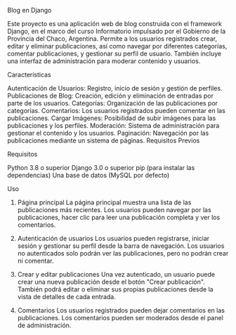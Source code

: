 Blog en Django

Este proyecto es una aplicación web de blog construida con el framework Django, en
el marco del curso Informatorio impulsado por el Gobierno de la Provincia del Chaco,
Argentina.
Permite a los usuarios registrados crear, editar y eliminar publicaciones, así como navegar por diferentes categorías, comentar publicaciones, y gestionar su perfil de usuario. También incluye una interfaz de administración para moderar contenido y usuarios.

Características

Autenticación de Usuarios: Registro, inicio de sesión y gestión de perfiles.
Publicaciones de Blog: Creación, edición y eliminación de entradas por parte de los usuarios.
Categorías: Organización de las publicaciones por categorías.
Comentarios: Los usuarios registrados pueden comentar en las publicaciones.
Cargar Imágenes: Posibilidad de subir imágenes para las publicaciones y los perfiles.
Moderación: Sistema de administración para gestionar el contenido y los usuarios.
Paginación: Navegación por las publicaciones mediante un sistema de páginas.
Requisitos Previos

Requisitos

Python 3.8 o superior
Django 3.0 o superior
pip (para instalar las dependencias)
Una base de datos (MySQL por defecto)

Uso

1. Página principal
La página principal muestra una lista de las publicaciones más recientes. Los usuarios pueden navegar por las publicaciones, hacer clic para leer una publicación completa y ver los comentarios.

2. Autenticación de usuarios
Los usuarios pueden registrarse, iniciar sesión y gestionar su perfil desde la barra de navegación. Los usuarios no autenticados solo podrán ver las publicaciones, pero no podrán crear ni comentar.

3. Crear y editar publicaciones
Una vez autenticado, un usuario puede crear una nueva publicación desde el botón "Crear publicación". También podrá editar o eliminar sus propias publicaciones desde la vista de detalles de cada entrada.

4. Comentarios
Los usuarios registrados pueden dejar comentarios en las publicaciones. Los comentarios pueden ser moderados desde el panel de administración.

